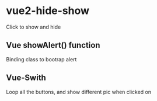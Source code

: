 # vue2-hide-show

Click to show and hide 

## Vue showAlert() function

Binding class to bootrap alert

## Vue-Swith

Loop all the buttons, and show different pic when clicked on
